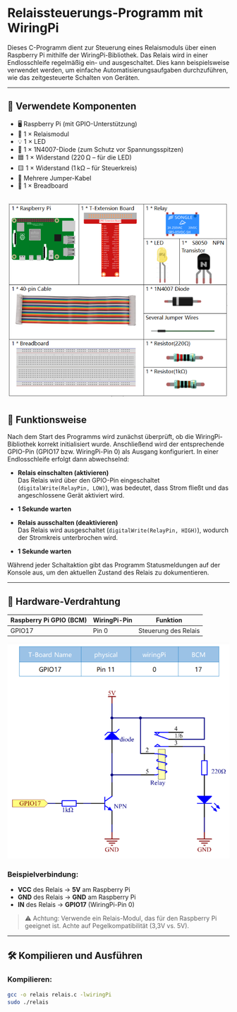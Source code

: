 # Relaissteuerungs-Programm mit WiringPi

Dieses C-Programm dient zur Steuerung eines Relaismoduls über einen Raspberry Pi mithilfe der WiringPi-Bibliothek. Das Relais wird in einer Endlosschleife regelmäßig ein- und ausgeschaltet. Dies kann beispielsweise verwendet werden, um einfache Automatisierungsaufgaben durchzuführen, wie das zeitgesteuerte Schalten von Geräten.

---
## 🔧 Verwendete Komponenten

- 🖥️ Raspberry Pi (mit GPIO-Unterstützung)
- 🔌 1 × Relaismodul
- 💡 1 × LED
- 🔁 1 × 1N4007-Diode (zum Schutz vor Spannungsspitzen)
- 🟦 1 × Widerstand (220 Ω – für die LED)
- 🟨 1 × Widerstand (1 kΩ – für Steuerkreis)
- 🔌 Mehrere Jumper-Kabel
- 🔲 1 × Breadboard
  
![Diagram](https://raw.githubusercontent.com/CodeByHusen/Embedded-Systems-/main/Projects%20in%20C/Relais/pictures/Komponenten.png)
---

## 📌 Funktionsweise

Nach dem Start des Programms wird zunächst überprüft, ob die WiringPi-Bibliothek korrekt initialisiert wurde. Anschließend wird der entsprechende GPIO-Pin (GPIO17 bzw. WiringPi-Pin 0) als Ausgang konfiguriert. In einer Endlosschleife erfolgt dann abwechselnd:

- **Relais einschalten (aktivieren)**  
  Das Relais wird über den GPIO-Pin eingeschaltet (`digitalWrite(RelayPin, LOW)`), was bedeutet, dass Strom fließt und das angeschlossene Gerät aktiviert wird.

- **1 Sekunde warten**

- **Relais ausschalten (deaktivieren)**  
  Das Relais wird ausgeschaltet (`digitalWrite(RelayPin, HIGH)`), wodurch der Stromkreis unterbrochen wird.

- **1 Sekunde warten**

Während jeder Schaltaktion gibt das Programm Statusmeldungen auf der Konsole aus, um den aktuellen Zustand des Relais zu dokumentieren.

---



## 🔌 Hardware-Verdrahtung

| Raspberry Pi GPIO (BCM) | WiringPi-Pin | Funktion          |
|--------------------------|---------------|-------------------|
| GPIO17                   | Pin 0         | Steuerung des Relais |
![Diagram](https://raw.githubusercontent.com/CodeByHusen/Embedded-Systems-/main/Projects%20in%20C/Relais/pictures/Schaltplan.png)

### Beispielverbindung:

- **VCC** des Relais → **5V** am Raspberry Pi  
- **GND** des Relais → **GND** am Raspberry Pi  
- **IN** des Relais → **GPIO17** (WiringPi-Pin 0)

> ⚠️ Achtung: Verwende ein Relais-Modul, das für den Raspberry Pi geeignet ist. Achte auf Pegelkompatibilität (3,3V vs. 5V).

---

## 🛠️ Kompilieren und Ausführen

### Kompilieren:

```bash
gcc -o relais relais.c -lwiringPi
sudo ./relais
```
